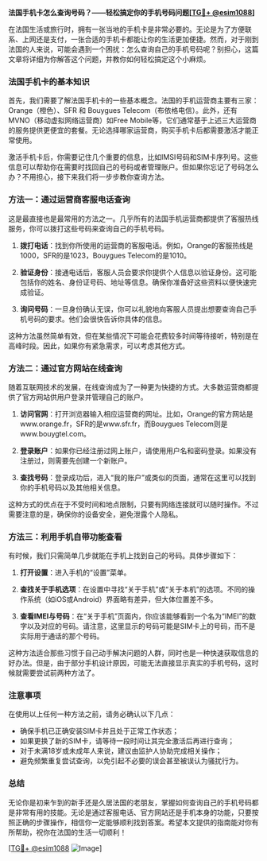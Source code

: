 **法国手机卡怎么查询号码？——轻松搞定你的手机号码问题[[TG💪+ @esim1088](https://t.me/s/esim1088)]**

在法国生活或旅行时，拥有一张当地的手机卡是非常必要的。无论是为了方便联系、上网还是支付，一张合适的手机卡都能让你的生活更加便捷。然而，对于刚到法国的人来说，可能会遇到一个困扰：怎么查询自己的手机号码呢？别担心，这篇文章将详细为你解答这个问题，并教你如何轻松搞定这个小麻烦。

### 法国手机卡的基本知识

首先，我们需要了解法国手机卡的一些基本概念。法国的手机运营商主要有三家：Orange（橙色）、SFR 和 Bouygues Telecom（布依格电信）。此外，还有MVNO（移动虚拟网络运营商）如Free Mobile等，它们通常基于上述三大运营商的服务提供更便宜的套餐。无论选择哪家运营商，购买手机卡后都需要激活才能正常使用。

激活手机卡后，你需要记住几个重要的信息，比如IMSI号码和SIM卡序列号。这些信息可以帮助你在需要时找回自己的号码或者管理账户。但如果你忘记了号码怎么办？不用担心，接下来我们将一步步教你查询方法。

### 方法一：通过运营商客服电话查询

这是最直接也是最常用的方法之一。几乎所有的法国手机运营商都提供了客服热线服务，你可以拨打这些号码来查询自己的手机号码。

1. **拨打电话**：找到你所使用的运营商的客服电话。例如，Orange的客服热线是1000，SFR的是1023，Bouygues Telecom的是1010。
   
2. **验证身份**：接通电话后，客服人员会要求你提供个人信息以验证身份。这可能包括你的姓名、身份证号码、地址等信息。确保你准备好这些资料以便快速完成验证。

3. **询问号码**：一旦身份确认无误，你可以礼貌地向客服人员提出想要查询自己手机号码的要求。他们会很快告诉你具体的信息。

这种方法虽然简单有效，但在某些情况下可能会花费较多时间等待接听，特别是在高峰时段。因此，如果你有紧急需求，可以考虑其他方式。

### 方法二：通过官方网站在线查询

随着互联网技术的发展，在线查询成为了一种更为快捷的方式。大多数运营商都提供了官方网站供用户登录并管理自己的账户。

1. **访问官网**：打开浏览器输入相应运营商的网址。比如，Orange的官方网站是www.orange.fr，SFR的是www.sfr.fr，而Bouygues Telecom则是www.bouygtel.com。

2. **登录账户**：如果你已经注册过网上账户，请使用用户名和密码登录。如果没有注册过，则需要先创建一个新账户。

3. **查找号码**：登录成功后，进入“我的账户”或类似的页面，通常在这里可以找到你的手机号码以及其他相关信息。

这种方式的优点在于不受时间和地点限制，只要有网络连接就可以随时操作。不过需要注意的是，确保你的设备安全，避免泄露个人隐私。

### 方法三：利用手机自带功能查看

有时候，我们只需简单几步就能在手机上找到自己的号码。具体步骤如下：

1. **打开设置**：进入手机的“设置”菜单。

2. **查找关于手机选项**：在设置中寻找“关于手机”或“关于本机”的选项。不同的操作系统（如iOS或Android）界面略有差异，但大体位置差不多。

3. **查看IMEI与号码**：在“关于手机”页面内，你应该能够看到一个名为“IMEI”的数字以及对应的号码。请注意，这里显示的号码可能是SIM卡上的号码，而不是实际用于通话的那个号码。

这种方法适合那些习惯于自己动手解决问题的人群，同时也是一种快速获取信息的好办法。但是，由于部分手机设计原因，可能无法直接显示真实的手机号码，这时候就需要尝试前两种方法了。

### 注意事项

在使用以上任何一种方法之前，请务必确认以下几点：

- 确保手机已正确安装SIM卡并且处于正常工作状态；
- 如果更换了新的SIM卡，请等待一段时间让其完全激活后再进行查询；
- 对于未满18岁或未成年人来说，建议由监护人协助完成相关操作；
- 避免频繁重复尝试查询，以免引起不必要的误会甚至被误认为骚扰行为。

### 总结

无论你是初来乍到的新手还是久居法国的老朋友，掌握如何查询自己的手机号码都是非常有用的技能。无论是通过客服电话、官方网站还是手机本身的功能，只要按照正确的步骤操作，相信你一定能够顺利找到答案。希望本文提供的指南能对你有所帮助，祝你在法国的生活一切顺利！

[[TG💪+ @esim1088](https://t.me/s/esim1088) ![Image](https://i.postimg.cc/4NQfJmqS/Snipaste-2025-05-13-00-14-12.png)]